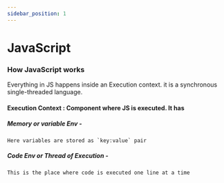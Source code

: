 ```yaml
---
sidebar_position: 1
---
```


# JavaScript

### How JavaScript works

Everything in JS happens inside an Execution context. it is a synchronous single-threaded language.

#### Execution Context : Component where JS is executed. It has

##### Memory or variable Env -

    Here variables are stored as `key:value` pair

##### Code Env or Thread of Execution -

    This is the place where code is executed one line at a time
